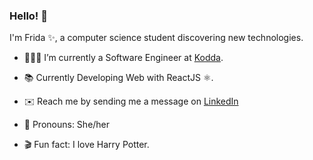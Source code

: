 ### Hello! 👋

I'm Frida ✨, a computer science student discovering new technologies.

* 👩🏻‍💻 I’m currently a Software Engineer at [Kodda](https://kodda.mx/).

* 📚 Currently Developing Web with ReactJS ⚛️.

* ✉️ Reach me by sending me a message on [LinkedIn](https://www.linkedin.com/in/fridag/)

* 🙂 Pronouns: She/her

* 🎬 Fun fact: I love Harry Potter.

